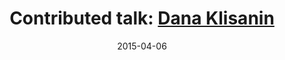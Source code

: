 ---
title: Contributed talk&#58; <a href='http://danaklisanin.com/' target='blank'>Dana Klisanin</a>
layout: default
date: 2015-04-06
img: ../people/dana2.png
link: speakers/danaklisanin
category: Speakers
description: |
 <p class="lead">Choice Words: An Integral Exploration of Signifers Being Used to Reference Global Interconnectedness</p>
---